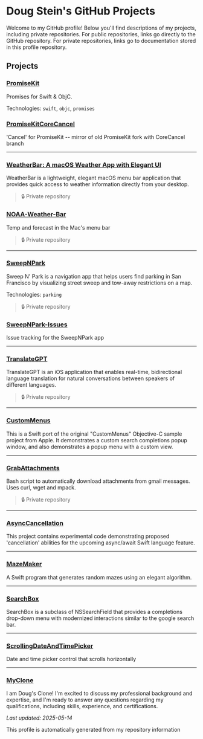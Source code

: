 # Doug Stein's GitHub Projects

Welcome to my GitHub profile! Below you'll find descriptions of my projects, including private repositories. For public repositories, links go directly to the GitHub repository. For private repositories, links go to documentation stored in this profile repository.

## Projects

### [PromiseKit](https://github.com/mxcl/PromiseKit)

Promises for Swift & ObjC.

Technologies: `swift`, `objc`, `promises`

### [PromiseKitCoreCancel](https://github.com/dougzilla32/PromiseKitCoreCancel)

'Cancel' for PromiseKit -- mirror of old PromiseKit fork with CoreCancel branch

---

### [WeatherBar: A macOS Weather App with Elegant UI](./project-readmes/WeatherBar.md)

WeatherBar is a lightweight, elegant macOS menu bar application that provides quick access to weather information directly from your desktop.

> 🔒 Private repository

### [NOAA-Weather-Bar](./project-readmes/NOAA-Weather-Bar.md)

Temp and forecast in the Mac's menu bar

> 🔒 Private repository

---

### [SweepNPark](./project-readmes/SweepNPark.md)

Sweep N' Park is a navigation app that helps users find parking in San Francisco by visualizing street sweep and tow-away restrictions on a map.

Technologies: `parking`

> 🔒 Private repository

### [SweepNPark-Issues](https://github.com/dougzilla32/SweepNPark-Issues)

Issue tracking for the SweepNPark app

---

### [TranslateGPT](./project-readmes/TranslateGPT.md)

TranslateGPT is an iOS application that enables real-time, bidirectional language translation for natural conversations between speakers of different languages.

> 🔒 Private repository

---

### [CustomMenus](https://github.com/dougzilla32/CustomMenus)

This is a Swift port of the original "CustomMenus" Objective-C sample project from Apple.  It demonstrates a custom search completions popup window, and also demonstrates a popup menu with a custom view. 

---

### [GrabAttachments](./project-readmes/GrabAttachments.md)

Bash script to automatically download attachments from gmail messages.  Uses curl, wget and mpack.

> 🔒 Private repository

---

### [AsyncCancellation](https://github.com/dougzilla32/AsyncCancellation)

This project contains experimental code demonstrating proposed 'cancellation' abilities for the upcoming async/await Swift language feature.

---

### [MazeMaker](https://github.com/dougzilla32/MazeMaker)

A Swift program that generates random mazes using an elegant algorithm.

---

### [SearchBox](https://github.com/dougzilla32/SearchBox)

SearchBox is a subclass of NSSearchField that provides a completions drop-down menu with modernized interactions similar to the google search bar. 

---

### [ScrollingDateAndTimePicker](https://github.com/dougzilla32/ScrollingDateAndTimePicker)

Date and time picker control that scrolls horizontally

---

### [MyClone](https://github.com/dougzilla32/MyClone)

I am Doug's Clone! I'm excited to discuss my professional background and expertise, and I'm ready to answer any questions regarding my qualifications, including skills, experience, and certifications.



*Last updated: 2025-05-14*


This profile is automatically generated from my repository information